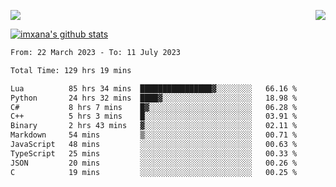 <p>
  <a href="https://count.getloli.com/"><img src="https://count.getloli.com/get/@xana.readme?theme=moebooru-h"></a>
  <img src="https://weather-icon.journeyad.repl.co/@hangzhou?v=1" align="right">
</p>


<a href="https://github.com/imxana"><img align="center" src="https://github-readme-stats.vercel.app/api?username=imxana&show_icons=true&include_all_commits=true&hide_border=tru&custom_title=imxana%27s%20Github%20Stats" alt="imxana's github stats" /></a> 

<!--START_SECTION:waka-->

```txt
From: 22 March 2023 - To: 11 July 2023

Total Time: 129 hrs 19 mins

Lua          85 hrs 34 mins  ████████████████▓░░░░░░░░   66.16 %
Python       24 hrs 32 mins  ████▓░░░░░░░░░░░░░░░░░░░░   18.98 %
C#           8 hrs 7 mins    █▓░░░░░░░░░░░░░░░░░░░░░░░   06.28 %
C++          5 hrs 3 mins    █░░░░░░░░░░░░░░░░░░░░░░░░   03.91 %
Binary       2 hrs 43 mins   ▓░░░░░░░░░░░░░░░░░░░░░░░░   02.11 %
Markdown     54 mins         ▒░░░░░░░░░░░░░░░░░░░░░░░░   00.71 %
JavaScript   48 mins         ░░░░░░░░░░░░░░░░░░░░░░░░░   00.63 %
TypeScript   25 mins         ░░░░░░░░░░░░░░░░░░░░░░░░░   00.33 %
JSON         20 mins         ░░░░░░░░░░░░░░░░░░░░░░░░░   00.26 %
C            19 mins         ░░░░░░░░░░░░░░░░░░░░░░░░░   00.25 %
```

<!--END_SECTION:waka-->
